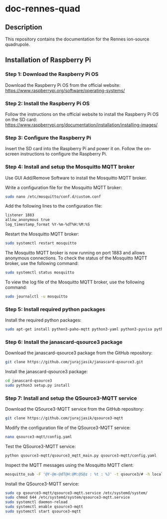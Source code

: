 # doc-rennes-quad

## Description

This repository contains the documentation for the Rennes ion-source quadrupole.

## Installation of Raspberry Pi

### Step 1: Download the Raspberry Pi OS

Download the Raspberry Pi OS from the official website: https://www.raspberrypi.org/software/operating-systems/

### Step 2: Install the Raspberry Pi OS

Follow the instructions on the official website to install the Raspberry Pi OS on the SD card: https://www.raspberrypi.org/documentation/installation/installing-images/

### Step 3: Configure the Raspberry Pi

Insert the SD card into the Raspberry Pi and power it on. Follow the on-screen instructions to configure the Raspberry Pi.

### Step 4: Install and setup the Mosquitto MQTT broker

Use GUI Add/Remove Software to install the Mosquitto MQTT broker.

Write a configuration file for the Mosquitto MQTT broker:

```bash
sudo nano /etc/mosquitto/conf.d/custom.conf
```

Add the following lines to the configuration file:

```bash
listener 1883
allow_anonymous true
log_timestamp_format %Y-%m-%dT%H:%M:%S
```

Restart the Mosquitto MQTT broker:

```bash
sudo systemctl restart mosquitto
```

The Mosquitto MQTT broker is now running on port 1883 and allows anonymous connections. To check the status of the Mosquitto MQTT broker, use the following command:

```bash
sudo systemctl status mosquitto
```

To view the log file of the Mosquitto MQTT broker, use the following command:

```bash
sudo journalctl -u mosquitto
```

### Step 5: Install required python packages

Install the required python packages:

```bash
sudo apt-get install python3-paho-mqtt python3-yaml python3-pyvisa python3-scipy python3-pymeasure
```

### Step 6: Install the janascard-qsource3 package

Download the janascard-qsource3 package from the GitHub repository:

```bash
git clone https://github.com/jurajjasik/janascard-qsource3.git
```

Install the janascard-qsource3 package:

```bash
cd janascard-qsource3
sudo python3 setup.py install
```

### Step 7: Install and setup the QSource3-MQTT service

Download the QSource3-MQTT service from the GitHub repository:

```bash
git clone https://github.com/jurajjasik/qsource3-mqtt
```

Modify the configuration file of the QSource3-MQTT service:

```bash
nano qsource3-mqtt/config.yaml
```

Test the QSource3-MQTT service:

```bash
python qsource3-mqtt/qsource3_mqtt_main.py qsource3-mqtt/config.yaml
```

Inspect the MQTT messages using the Mosquitto MQTT client:

```bash
mosquitto_sub -F '@Y-@m-@dT@H:@M:@S@z : %t : %J' -t qsource3/# -h localhost -p 1883
```

Install the QSource3-MQTT service:

```bash
sudo cp qsource3-mqtt/qsource3-mqtt.service /etc/systemd/system/
sudo chmod 644 /etc/systemd/system/qsource3-mqtt.service
sudo systemctl daemon-reload
sudo systemctl enable qsource3-mqtt
sudo systemctl start qsource3-mqtt
```

